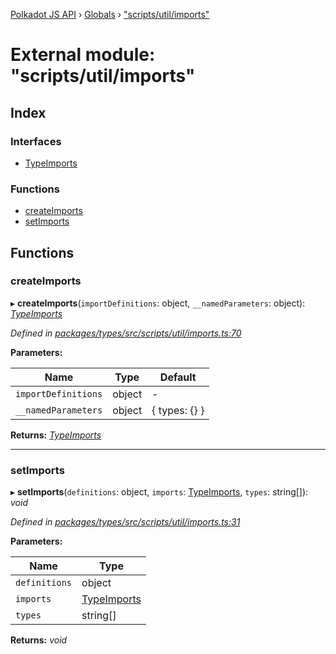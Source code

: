 [Polkadot JS API](../README.md) › [Globals](../globals.md) › ["scripts/util/imports"](_scripts_util_imports_.md)

# External module: "scripts/util/imports"

## Index

### Interfaces

* [TypeImports](../interfaces/_scripts_util_imports_.typeimports.md)

### Functions

* [createImports](_scripts_util_imports_.md#createimports)
* [setImports](_scripts_util_imports_.md#setimports)

## Functions

###  createImports

▸ **createImports**(`importDefinitions`: object, `__namedParameters`: object): *[TypeImports](../interfaces/_scripts_util_imports_.typeimports.md)*

*Defined in [packages/types/src/scripts/util/imports.ts:70](https://github.com/polkadot-js/api/blob/64ff226535/packages/types/src/scripts/util/imports.ts#L70)*

**Parameters:**

Name | Type | Default |
------ | ------ | ------ |
`importDefinitions` | object | - |
`__namedParameters` | object |  { types: {} } |

**Returns:** *[TypeImports](../interfaces/_scripts_util_imports_.typeimports.md)*

___

###  setImports

▸ **setImports**(`definitions`: object, `imports`: [TypeImports](../interfaces/_scripts_util_imports_.typeimports.md), `types`: string[]): *void*

*Defined in [packages/types/src/scripts/util/imports.ts:31](https://github.com/polkadot-js/api/blob/64ff226535/packages/types/src/scripts/util/imports.ts#L31)*

**Parameters:**

Name | Type |
------ | ------ |
`definitions` | object |
`imports` | [TypeImports](../interfaces/_scripts_util_imports_.typeimports.md) |
`types` | string[] |

**Returns:** *void*
